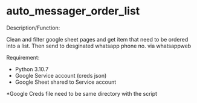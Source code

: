 # auto_messager_order_list

Description/Function:

Clean and filter google sheet pages and get item that need to be ordered into a list. Then send to desginated whatsapp phone no. via whatsappweb


Requirement:

- Python 3.10.7
- Google Service account (creds json)
- Google Sheet shared to Service account

*Google Creds file need to be same directory with the script



